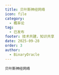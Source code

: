 ```yaml
---
title: 贝叶斯神经网络
icon: file
category:
  - 概率论
tag:
  - 已发布
footer: 技术共建，知识共享
date: 2025-09-28
order: 3
author:
  - BinaryOracle
---
```


`贝叶斯神经网络` 

<!-- more -->
